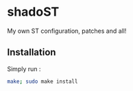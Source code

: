 # shadoST
My own ST configuration, patches and all!

## Installation
Simply run : 
```sh
make; sudo make install
```

